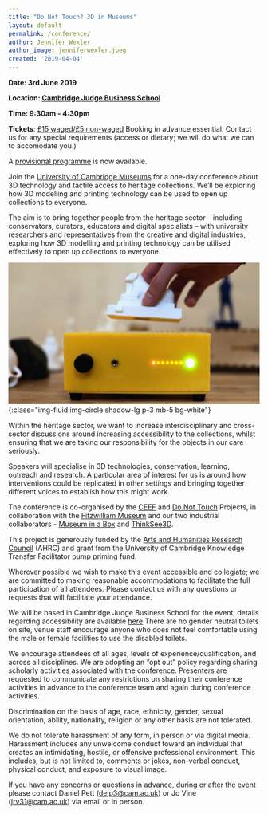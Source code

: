 ```yaml
---
title: "Do Not Touch? 3D in Museums"
layout: default
permalink: /conference/
author: Jennifer Wexler
author_image: jenniferwexler.jpeg
created: '2019-04-04'
---
```


**Date: 3rd June 2019**

**Location: [Cambridge Judge Business School](https://www.jbs.cam.ac.uk/)**

**Time: 9:30am - 4:30pm**

**Tickets**: [£15 waged/£5 non-waged](https://onlinesales.admin.cam.ac.uk/conferences-and-events/fitzwilliam-museum/do-not-touch-3d-in-museums/do-not-touch-3d-in-museums) Booking in advance essential. Contact us for any special requirements (access or dietary; we will do what we can to accomodate you.)

A [provisional programme](https://creative-economy.fitzmuseum.cam.ac.uk/conference-programme) is now available.

Join the [University of Cambridge Museums](https://www.museums.cam.ac.uk/) for a one-day conference about 3D technology and tactile access to heritage collections. We’ll be exploring how 3D modelling and printing technology can be used to open up collections to everyone.

The aim is to bring together people from the heritage sector – including conservators, curators, educators and digital specialists – with university researchers and representatives from the creative and digital industries, exploring how 3D modelling and printing technology can be utilised effectively to open up collections to everyone.

![An image of a Museum in a Box](/images/objects/museuminabox.jpg){:class="img-fluid img-circle shadow-lg p-3 mb-5 bg-white"}

Within the heritage sector, we want to increase interdisciplinary and cross-sector discussions around increasing accessibility to the collections, whilst ensuring that we are taking our responsibility for the objects in our care seriously.

Speakers will specialise in 3D technologies, conservation, learning, outreach and research.  A particular area of interest for us is around how interventions could be replicated in other settings and bringing together different voices to establish how this might work.

The conference is co-organised by the [CEEF](https://creative-economy.fitzmuseum.cam.ac.uk/) and [Do Not Touch](https://do-not-touch.fitzmuseum.cam.ac.uk/) Projects, in collaboration with the [Fitzwilliam Museum](https://fitzmuseum.cam.ac.uk) and our two industrial collaborators - [Museum in a Box](/partners/museuminabox/) and [ThinkSee3D](/partners/thinksee3d/).

This project  is generously funded by the [Arts and Humanities Research Council](https://ahrc.ukri.org/) (AHRC) and grant from the University of Cambridge Knowledge Transfer Facilitator pump priming fund.

Wherever possible we wish to make this event accessible and collegiate; we are committed to making reasonable accommodations to facilitate the full participation of all attendees. Please contact us with any questions or requests that will facilitate your attendance.

We will be based in Cambridge Judge Business School for the event; details regarding accessibility are available [here](https://www.jbs.cam.ac.uk/contact/access-for-people-with-disabilities/) There are no gender neutral toilets on site, venue staff encourage anyone who does not feel comfortable using the male or female facilities to use the disabled toilets.

We encourage attendees of all ages, levels of experience/qualification, and across all disciplines. We are adopting an “opt out” policy regarding sharing scholarly activities associated with the conference. Presenters are requested to communicate any restrictions on sharing their conference activities in advance to the conference team and again during conference activities.

Discrimination on the basis of age, race, ethnicity, gender, sexual orientation, ability, nationality, religion or any other basis are not tolerated.

We do not tolerate harassment of any form, in person or via digital media. Harassment includes any unwelcome conduct toward an individual that creates an intimidating, hostile, or offensive professional environment. This includes, but is not limited to, comments or jokes, non-verbal conduct, physical conduct, and exposure to visual image.

If you have any concerns or questions in advance, during or after the event please contact Daniel Pett ([dejp3@cam.ac.uk](mailto:dejp3@cam.ac.uk)) or Jo Vine ([jrv31@cam.ac.uk](jrv31@cam.ac.uk)) via email or in person.
